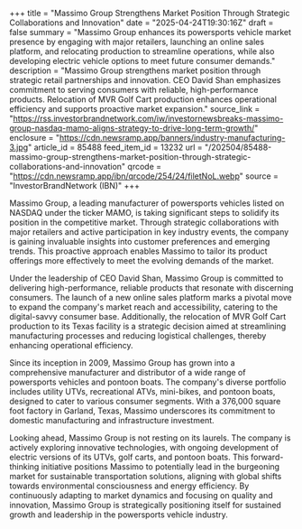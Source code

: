 +++
title = "Massimo Group Strengthens Market Position Through Strategic Collaborations and Innovation"
date = "2025-04-24T19:30:16Z"
draft = false
summary = "Massimo Group enhances its powersports vehicle market presence by engaging with major retailers, launching an online sales platform, and relocating production to streamline operations, while also developing electric vehicle options to meet future consumer demands."
description = "Massimo Group strengthens market position through strategic retail partnerships and innovation. CEO David Shan emphasizes commitment to serving consumers with reliable, high-performance products. Relocation of MVR Golf Cart production enhances operational efficiency and supports proactive market expansion."
source_link = "https://rss.investorbrandnetwork.com/iw/investornewsbreaks-massimo-group-nasdaq-mamo-aligns-strategy-to-drive-long-term-growth/"
enclosure = "https://cdn.newsramp.app/banners/industry-manufacturing-3.jpg"
article_id = 85488
feed_item_id = 13232
url = "/202504/85488-massimo-group-strengthens-market-position-through-strategic-collaborations-and-innovation"
qrcode = "https://cdn.newsramp.app/ibn/qrcode/254/24/filetNoL.webp"
source = "InvestorBrandNetwork (IBN)"
+++

<p>Massimo Group, a leading manufacturer of powersports vehicles listed on NASDAQ under the ticker MAMO, is taking significant steps to solidify its position in the competitive market. Through strategic collaborations with major retailers and active participation in key industry events, the company is gaining invaluable insights into customer preferences and emerging trends. This proactive approach enables Massimo to tailor its product offerings more effectively to meet the evolving demands of the market.</p><p>Under the leadership of CEO David Shan, Massimo Group is committed to delivering high-performance, reliable products that resonate with discerning consumers. The launch of a new online sales platform marks a pivotal move to expand the company's market reach and accessibility, catering to the digital-savvy consumer base. Additionally, the relocation of MVR Golf Cart production to its Texas facility is a strategic decision aimed at streamlining manufacturing processes and reducing logistical challenges, thereby enhancing operational efficiency.</p><p>Since its inception in 2009, Massimo Group has grown into a comprehensive manufacturer and distributor of a wide range of powersports vehicles and pontoon boats. The company's diverse portfolio includes utility UTVs, recreational ATVs, mini-bikes, and pontoon boats, designed to cater to various consumer segments. With a 376,000 square foot factory in Garland, Texas, Massimo underscores its commitment to domestic manufacturing and infrastructure investment.</p><p>Looking ahead, Massimo Group is not resting on its laurels. The company is actively exploring innovative technologies, with ongoing development of electric versions of its UTVs, golf carts, and pontoon boats. This forward-thinking initiative positions Massimo to potentially lead in the burgeoning market for sustainable transportation solutions, aligning with global shifts towards environmental consciousness and energy efficiency. By continuously adapting to market dynamics and focusing on quality and innovation, Massimo Group is strategically positioning itself for sustained growth and leadership in the powersports vehicle industry.</p>
